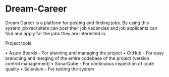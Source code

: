 # Dream-Career
Dream Career is a platform for posting and finding jobs. By using this system job recruiters can post their job vacancies and job applicants can find and apply for the jobs they are interested in.

Project tools

• Azure Boards - For planning and managing the project
• GitHub - For easy branching and merging of the entire codebase of the project (version control management)
• SonarQube - For continuous inspection of code quality
• Selenium - For testing the system
